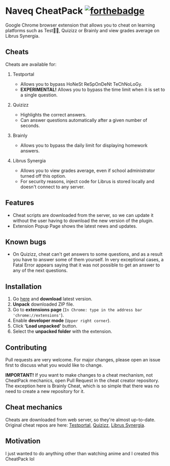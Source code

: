 # Naveq CheatPack [![forthebadge](https://forthebadge.com/images/badges/uses-js.svg)](https://forthebadge.com)
Google Chrome browser extension that allows you to cheat on learning platforms such as Test💩💩, Quizizz or Brainly and view grades average on Librus Synergia.

## Cheats
Cheats are available for:
1. Testportal
   * Allows you to bypass HoNeSt ReSpOnDeNt TeChNoLoGy.
   * **EXPERIMENTAL!** Allows you to bypass the time limit when it is set to a single question.

2. Quizizz
   * Highlights the correct answers.
   * Can answer questions automatically after a given number of seconds.

3. Brainly
   * Allows you to bypass the daily limit for displaying homework answers.

4. Librus Synergia
   * Allows you to view grades average, even if school administrator turned off this option.
   * For security reasons, inject code for Librus is stored locally and doesn't connect to any server.

## Features
* Cheat scripts are downloaded from the server, so we can update it without the user having to download the new version of the plugin.
* Extension Popup Page shows the latest news and updates.

## Known bugs
* On Quizizz, cheat can't get answers to some questions, and as a result you have to answer some of them yourself. In very exceptional cases, a Fatal Error appears saying that it was not possible to get an answer to any of the next questions.

## Installation
1. Go [here](https://github.com/Naveq-DevTeam/CheatPack/releases/latest) and **download** latest version.
2. **Unpack** downloaded ZIP file.
3. Go to **extensions page** (`In Chrome: type in the address bar 'chrome://extensions'`).
4. Enable **developer mode** (`Upper right corner`).
5. Click **'Load unpacked'** button.
6. Select the **unpacked folder** with the extension.

## Contributing
Pull requests are very welcome. For major changes, please open an issue first to discuss what you would like to change.

<b>IMPORTANT!</b>
If you want to make changes to a cheat mechanism, not CheatPack mechanics, open Pull Request in the cheat creator repository. The exception here is Brainly Cheat, which is so simple that there was no need to create a new repository for it.

## Cheat mechanics
Cheats are downloaded from web server, so they're almost up-to-date. Original cheat repos are here: [Testportal](https://github.com/Lumm1t/anti-testportal), [Quizizz](https://github.com/EastArctica/JS-Plugins), [Librus Synergia](https://github.com/RouNNdeL/librus-average).

## Motivation
I just wanted to do anything other than watching anime and I created this CheatPack lol
